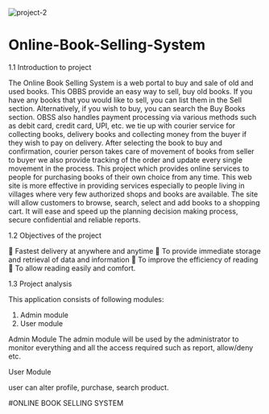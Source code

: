![project-2](https://github.com/abhijithca78/Online-Book-Selling-System/assets/83497961/e5c14bba-8636-42aa-9ff9-1cb40c487b79)

# Online-Book-Selling-System

1.1 Introduction to project

The Online Book Selling System is a web portal to buy and sale of old and
used books. This OBBS provide an easy way to sell, buy old books. If you have any books
that you would like to sell, you can list them in the Sell section. Alternatively, if you
wish to buy, you can search the Buy Books section. OBSS also handles payment
processing via various methods such as debit card, credit card, UPI, etc. we tie up with
courier service for collecting books, delivery books and collecting money from the
buyer if they wish to pay on delivery. After selecting the book to buy and confirmation,
courier person takes care of movement of books from seller to buyer we also provide
tracking of the order and update every single movement in the process.
This project which provides online services to people for purchasing books of their own
choice from any time. This web site is more effective in providing services especially to
people living in villages where very few authorized shops and books are available. The
site will allow customers to browse, search, select and add books to a shopping cart. It
will ease and speed up the planning decision making process, secure confidential and
reliable reports.

1.2 Objectives of the project

 Fastest delivery at anywhere and anytime
 To provide immediate storage and retrieval of data and information
 To improve the efficiency of reading
 To allow reading easily and comfort.

1.3 Project analysis

This application consists of following modules:
1. Admin module
2. User module

Admin Module
The admin module will be used by the administrator to monitor everything and
all the access required such as report, allow/deny etc.

User Module

user can alter profile, purchase, search product.

#ONLINE BOOK SELLING SYSTEM
